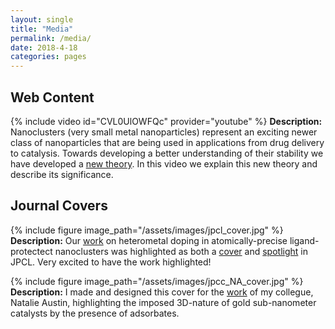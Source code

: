 ```yaml
---
layout: single
title: "Media"
permalink: /media/
date: 2018-4-18
categories: pages
---
```

## Web Content
{% include video id="CVL0UlOWFQc" provider="youtube" %}
**Description:** Nanoclusters (very small metal nanoparticles) represent an exciting newer class of nanoparticles that are being used in applications from drug delivery to catalysis. Towards developing a better understanding of their stability we have developed a [new theory](https://www.nature.com/articles/ncomms15988). In this video we explain this new theory and describe its significance. 
## Journal Covers
{% include figure image_path="/assets/images/jpcl_cover.jpg" %}
**Description:** Our [work](https://pubs.acs.org/doi/abs/10.1021/acs.jpclett.8b02679) on heterometal doping in atomically-precise ligand-protectect nanoclusters  was highlighted as both a [cover](https://pubs.acs.org/toc/jpclcd/9/23) and [spotlight](https://pubs.acs.org/doi/10.1021/acs.jpclett.8b03570) in JPCL. Very excited to have the work highlighted!

{% include figure image_path="/assets/images/jpcc_NA_cover.jpg" %}
**Description:** I made and designed this cover for the [work](https://pubs.acs.org/doi/10.1021/acs.jpcc.5b03459) of my collegue, Natalie Austin, highlighting the imposed 3D-nature of gold sub-nanometer catalysts by the presence of adsorbates.

